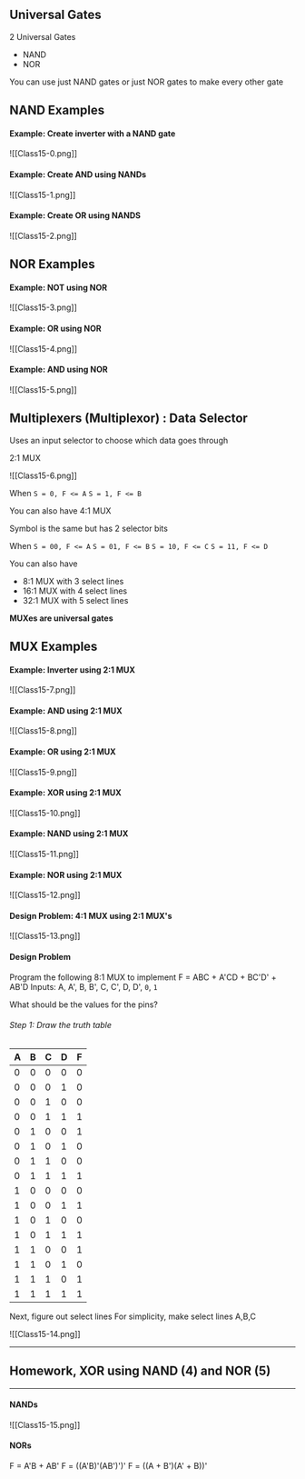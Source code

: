 ## Universal Gates

2 Universal Gates
- NAND
- NOR

You can use just NAND gates or just NOR gates to make every other gate

## NAND Examples
#### Example: Create inverter with a NAND gate

![[Class15-0.png]]

#### Example: Create AND using NANDs

![[Class15-1.png]]

#### Example: Create OR using NANDS

![[Class15-2.png]]

## NOR Examples

#### Example: NOT using NOR

![[Class15-3.png]]

#### Example: OR using NOR

![[Class15-4.png]]

#### Example: AND using NOR

![[Class15-5.png]]

## Multiplexers (Multiplexor) : Data Selector

Uses an input selector to choose which data goes through

2:1 MUX

![[Class15-6.png]]

When 
    `S = 0, F <= A`
    `S = 1, F <= B`

You can also have 4:1 MUX

Symbol is the same but has 2 selector bits

When
    `S = 00, F <= A`
    `S = 01, F <= B`
    `S = 10, F <= C`
    `S = 11, F <= D`

You can also have 
- 8:1 MUX with 3 select lines
- 16:1 MUX with 4 select lines
- 32:1 MUX with 5 select lines

**MUXes are universal gates**

## MUX Examples
#### Example: Inverter using 2:1 MUX

![[Class15-7.png]]

#### Example: AND using 2:1 MUX

![[Class15-8.png]]

#### Example: OR using 2:1 MUX

![[Class15-9.png]]

#### Example: XOR using 2:1 MUX

![[Class15-10.png]]

#### Example: NAND using 2:1 MUX

![[Class15-11.png]]

#### Example: NOR using 2:1 MUX

![[Class15-12.png]]

#### Design Problem: 4:1 MUX using 2:1 MUX's

![[Class15-13.png]]

#### Design Problem
Program the following 8:1 MUX to implement 
F = ABC + A'CD + BC'D' + AB'D
Inputs: A, A', B, B', C, C', D, D', `0`, `1`

What should be the values for the pins?

###### Step 1: Draw the truth table

| A   | B   | C   | D   | F   |
| --- | --- | --- | --- | --- |
| 0   | 0   | 0   | 0   | 0   |
| 0   | 0   | 0   | 1   | 0   |
| 0   | 0   | 1   | 0   | 0   |
| 0   | 0   | 1   | 1   | 1   |
| 0   | 1   | 0   | 0   | 1   |
| 0   | 1   | 0   | 1   | 0   |
| 0   | 1   | 1   | 0   | 0   |
| 0   | 1   | 1   | 1   | 1   |
| 1   | 0   | 0   | 0   | 0   |
| 1   | 0   | 0   | 1   | 1   |
| 1   | 0   | 1   | 0   | 0   |
| 1   | 0   | 1   | 1   | 1   |
| 1   | 1   | 0   | 0   | 1   |
| 1   | 1   | 0   | 1   | 0   |
| 1   | 1   | 1   | 0   | 1   |
| 1   | 1   | 1   | 1   | 1   |
Next, figure out select lines
For simplicity, make select lines A,B,C

![[Class15-14.png]]

---

## Homework, XOR using NAND (4) and NOR (5)

---
#### NANDs
![[Class15-15.png]]

#### NORs
F = A'B + AB'
F = ((A'B)'(AB')')'
F = ((A + B')(A' + B))'